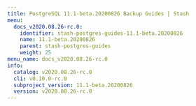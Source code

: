 ```yaml
---
title: PostgreSQL 11.1-beta.20200826 Backup Guides | Stash
menu:
  docs_v2020.08.26-rc.0:
    identifier: stash-postgres-guides-11.1-beta.20200826
    name: 11.1-beta.20200826
    parent: stash-postgres-guides
    weight: 25
menu_name: docs_v2020.08.26-rc.0
info:
  catalog: v2020.08.26-rc.0
  cli: v0.10.0-rc.0
  subproject_version: 11.1-beta.20200826
  version: v2020.08.26-rc.0
---
```


